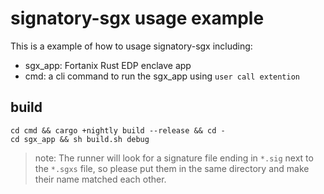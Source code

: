 # signatory-sgx  usage example
This is a example of how to usage signatory-sgx including:

- sgx_app: Fortanix Rust EDP enclave app
- cmd: a cli command to run the sgx_app using `user call extention`

## build
```
cd cmd && cargo +nightly build --release && cd -
cd sgx_app && sh build.sh debug
```

> note: The runner will look for a signature file ending in `*.sig` next to the `*.sgxs` file, so please put them in the same directory and make their name matched each other.